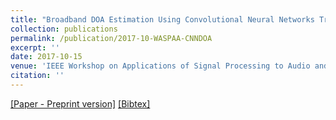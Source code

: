 ```yaml
---
title: "Broadband DOA Estimation Using Convolutional Neural Networks Trained with Noise signals"
collection: publications
permalink: /publication/2017-10-WASPAA-CNNDOA
excerpt: ''
date: 2017-10-15
venue: 'IEEE Workshop on Applications of Signal Processing to Audio and Acoustics (WASPAA), USA,'
citation: ''
---
```


[[Paper - Preprint version]](https://arxiv.org/pdf/1705.00919.pdf)
[[Bibtex]](http://Soumitro-Chakrabarty.github.io/files/17_WASPAA_bib.tex)
